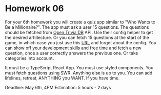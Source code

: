 # Homework 06

For your 6th homework you will create a quiz app similar to "Who Wants to Be a Millionaire?". The app must ask a user 15 questions. The questions should be fetched from [Open Trivia DB](https://opentdb.com/api_config.php) API. Use their config helper to get the desired arhitecture. Or you can fetch 15 questions at the start of the game, in which case you just use this [URL](https://opentdb.com/api.php?amount=15) and forget about the config. You can show off your development skills and free time and fetch a new question, once a user correctly answers the previous one. Or take categories into account.

It must be a TypeScript React App. You must use styled components. You must fetch questions using SWR. Anything else is up to you. You can add lifelines, retreat, ANYTHING you WANT. If you have time.

Deadline: May 6th, 4PM
Estimation: 5 hours - 2 days